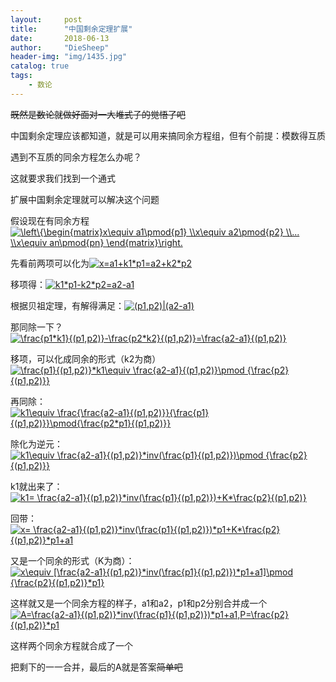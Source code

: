 ```yaml
---
layout:     post
title:      "中国剩余定理扩展"
date:       2018-06-13
author:     "DieSheep"
header-img: "img/1435.jpg"
catalog: true
tags:
    - 数论
---
```

~~既然是数论就做好面对一大堆式子的觉悟了吧~~

中国剩余定理应该都知道，就是可以用来搞同余方程组，但有个前提：模数得互质

遇到不互质的同余方程怎么办呢？

这就要求我们找到一个通式

扩展中国剩余定理就可以解决这个问题

假设现在有同余方程<a href="http://www.codecogs.com/eqnedit.php?latex=\left\{\begin{matrix}x\equiv&space;a1\pmod{p1}&space;\\x\equiv&space;a2\pmod{p2}&space;\\...&space;\\x\equiv&space;an\pmod{pn}&space;\end{matrix}\right." target="_blank"><img src="http://latex.codecogs.com/gif.latex?\left\{\begin{matrix}x\equiv&space;a1\pmod{p1}&space;\\x\equiv&space;a2\pmod{p2}&space;\\...&space;\\x\equiv&space;an\pmod{pn}&space;\end{matrix}\right." title="\left\{\begin{matrix}x\equiv a1\pmod{p1} \\x\equiv a2\pmod{p2} \\... \\x\equiv an\pmod{pn} \end{matrix}\right." /></a>

先看前两项可以化为<a href="http://www.codecogs.com/eqnedit.php?latex=x=a1&plus;k1*p1=a2&plus;k2*p2" target="_blank"><img src="http://latex.codecogs.com/gif.latex?x=a1&plus;k1*p1=a2&plus;k2*p2" title="x=a1+k1*p1=a2+k2*p2" /></a>

移项得：<a href="http://www.codecogs.com/eqnedit.php?latex=k1*p1-k2*p2=a2-a1" target="_blank"><img src="http://latex.codecogs.com/gif.latex?k1*p1-k2*p2=a2-a1" title="k1*p1-k2*p2=a2-a1" /></a>

根据贝祖定理，有解得满足：<a href="http://www.codecogs.com/eqnedit.php?latex=(p1,p2)|(a2-a1)" target="_blank"><img src="http://latex.codecogs.com/gif.latex?(p1,p2)|(a2-a1)" title="(p1,p2)|(a2-a1)" /></a>

那同除一下？<a href="http://www.codecogs.com/eqnedit.php?latex=\frac{p1*k1}{(p1,p2)}-\frac{p2*k2}{(p1,p2)}=\frac{a2-a1}{(p1,p2)}" target="_blank"><img src="http://latex.codecogs.com/gif.latex?\frac{p1*k1}{(p1,p2)}-\frac{p2*k2}{(p1,p2)}=\frac{a2-a1}{(p1,p2)}" title="\frac{p1*k1}{(p1,p2)}-\frac{p2*k2}{(p1,p2)}=\frac{a2-a1}{(p1,p2)}" /></a>

移项，可以化成同余的形式（k2为商）<a href="http://www.codecogs.com/eqnedit.php?latex=\frac{p1}{(p1,p2)}*k1\equiv&space;\frac{a2-a1}{(p1,p2)}\pmod&space;{\frac{p2}{(p1,p2)}}" target="_blank"><img src="http://latex.codecogs.com/gif.latex?\frac{p1}{(p1,p2)}*k1\equiv&space;\frac{a2-a1}{(p1,p2)}\pmod&space;{\frac{p2}{(p1,p2)}}" title="\frac{p1}{(p1,p2)}*k1\equiv \frac{a2-a1}{(p1,p2)}\pmod {\frac{p2}{(p1,p2)}}" /></a>

再同除：<a href="http://www.codecogs.com/eqnedit.php?latex=k1\equiv&space;\frac{\frac{a2-a1}{(p1,p2)}}{\frac{p1}{(p1,p2)}}\pmod{\frac{p2*p1}{(p1,p2)}}" target="_blank"><img src="http://latex.codecogs.com/gif.latex?k1\equiv&space;\frac{\frac{a2-a1}{(p1,p2)}}{\frac{p1}{(p1,p2)}}\pmod{\frac{p2*p1}{(p1,p2)}}" title="k1\equiv \frac{\frac{a2-a1}{(p1,p2)}}{\frac{p1}{(p1,p2)}}\pmod{\frac{p2*p1}{(p1,p2)}}" /></a>

除化为逆元：<a href="http://www.codecogs.com/eqnedit.php?latex=k1\equiv&space;\frac{a2-a1}{(p1,p2)}*inv(\frac{p1}{(p1,p2)})\pmod&space;{\frac{p2}{(p1,p2)}}" target="_blank"><img src="http://latex.codecogs.com/gif.latex?k1\equiv&space;\frac{a2-a1}{(p1,p2)}*inv(\frac{p1}{(p1,p2)})\pmod&space;{\frac{p2}{(p1,p2)}}" title="k1\equiv \frac{a2-a1}{(p1,p2)}*inv(\frac{p1}{(p1,p2)})\pmod {\frac{p2}{(p1,p2)}}" /></a>

k1就出来了：<a href="http://www.codecogs.com/eqnedit.php?latex=k1=&space;\frac{a2-a1}{(p1,p2)}*inv(\frac{p1}{(p1,p2)})&plus;K*\frac{p2}{(p1,p2)}" target="_blank"><img src="http://latex.codecogs.com/gif.latex?k1=&space;\frac{a2-a1}{(p1,p2)}*inv(\frac{p1}{(p1,p2)})&plus;K*\frac{p2}{(p1,p2)}" title="k1= \frac{a2-a1}{(p1,p2)}*inv(\frac{p1}{(p1,p2)})+K*\frac{p2}{(p1,p2)}" /></a>

回带：<a href="http://www.codecogs.com/eqnedit.php?latex=x=&space;\frac{a2-a1}{(p1,p2)}*inv(\frac{p1}{(p1,p2)})*p1&plus;K*\frac{p2}{(p1,p2)}*p1&plus;a1" target="_blank"><img src="http://latex.codecogs.com/gif.latex?x=&space;\frac{a2-a1}{(p1,p2)}*inv(\frac{p1}{(p1,p2)})*p1&plus;K*\frac{p2}{(p1,p2)}*p1&plus;a1" title="x= \frac{a2-a1}{(p1,p2)}*inv(\frac{p1}{(p1,p2)})*p1+K*\frac{p2}{(p1,p2)}*p1+a1" /></a>

又是一个同余的形式（K为商）：<a href="http://www.codecogs.com/eqnedit.php?latex=x\equiv&space;[\frac{a2-a1}{(p1,p2)}*inv(\frac{p1}{(p1,p2)})*p1&plus;a1]\pmod&space;{\frac{p2}{(p1,p2)}*p1}" target="_blank"><img src="http://latex.codecogs.com/gif.latex?x\equiv&space;[\frac{a2-a1}{(p1,p2)}*inv(\frac{p1}{(p1,p2)})*p1&plus;a1]\pmod&space;{\frac{p2}{(p1,p2)}*p1}" title="x\equiv [\frac{a2-a1}{(p1,p2)}*inv(\frac{p1}{(p1,p2)})*p1+a1]\pmod {\frac{p2}{(p1,p2)}*p1}" /></a>

这样就又是一个同余方程的样子，a1和a2，p1和p2分别合并成一个
<a href="http://www.codecogs.com/eqnedit.php?latex=A=\frac{a2-a1}{(p1,p2)}*inv(\frac{p1}{(p1,p2)})*p1&plus;a1,P=\frac{p2}{(p1,p2)}*p1" target="_blank"><img src="http://latex.codecogs.com/gif.latex?A=\frac{a2-a1}{(p1,p2)}*inv(\frac{p1}{(p1,p2)})*p1&plus;a1,P=\frac{p2}{(p1,p2)}*p1" title="A=\frac{a2-a1}{(p1,p2)}*inv(\frac{p1}{(p1,p2)})*p1+a1,P=\frac{p2}{(p1,p2)}*p1" /></a>

这样两个同余方程就合成了一个

把剩下的一一合并，最后的A就是答案~~简单吧~~
